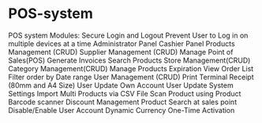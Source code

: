 # POS-system
POS system 
Modules:
Secure Login and Logout
Prevent User to Log in on multiple devices at a time
Administrator Panel
Cashier Panel
Products Management (CRUD)
Supplier Management (CRUD)
Manage Point of Sales(POS)
Generate Invoices
Search Products
Store Management(CRUD)
Category Management(CRUD)
Manage Products Expiration
View Order List
Filter order by Date range
User Management (CRUD)
Print Terminal Receipt (80mm and A4 Size)
User Update Own Account 
User Update System Settings
Import Multi Products via CSV File
Scan Product using Product Barcode scanner
Discount Management
Product Search at sales point
Disable/Enable User Account
Dynamic Currency 
One-Time Activation
